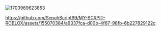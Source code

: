 ![1703969623853](https://github.com/SepuhScript99/MY-SCRPIT-ROBLOX/assets/155070384/5f0ffd9b-2418-41f2-b5e4-b14e14db150a)


https://github.com/SepuhScript99/MY-SCRPIT-ROBLOX/assets/155070384/a6337fca-d00b-4f67-98fb-6b227829122c

